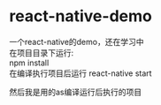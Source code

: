 # react-native-demo
一个react-native的demo，还在学习中</br>
在项目目录下运行:</br>
npm install</br>
在编译执行项目后运行
react-native start</br>

然后我是用的as编译运行后执行的项目
